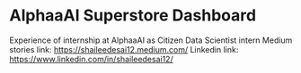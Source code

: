 # AlphaaAI Superstore Dashboard
 Experience of internship at AlphaaAI as Citizen Data Scientist intern
 Medium stories link: https://shaileedesai12.medium.com/
 Linkedin link: https://www.linkedin.com/in/shaileedesai12/
